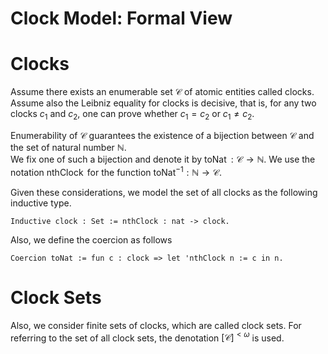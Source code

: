 <H1>Clock Model: Formal View</H1>

# Clocks

Assume there exists an enumerable set $\mathcal{C}$ of atomic entities called clocks.<br/>
Assume also the Leibniz equality for clocks is decisive, that is, for any two clocks $c_1$ and $c_2$, one can prove whether $c_1=c_2$ or $c_1\neq c_2$.

Enumerability of $\mathcal{C}$ guarantees the existence of a bijection between $\mathcal{C}$ and the set of natural number $\mathbb{N}$.<br/>
We fix one of such a bijection and denote it by $\mathop{\mathrm{toNat}}:\mathcal{C}\to\mathbb{N}$.
We use the notation $\mathop{\mathrm{nthClock}}$ for the function $\mathop{\mathrm{toNat}}^{-1}:\mathbb{N}\to\mathcal{C}$.

Given these considerations, we model the set of all clocks as the following inductive type.

```
Inductive clock : Set := nthClock : nat -> clock.
````

Also, we define the coercion as follows

```
Coercion toNat := fun c : clock => let 'nthClock n := c in n.
```

# Clock Sets

Also, we consider finite sets of clocks, which are called clock sets.
For referring to the set of all clock sets, the denotation $[\mathcal{C}]^{<\omega}$ is used.
